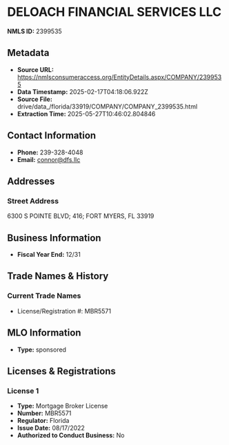 # DELOACH FINANCIAL SERVICES LLC

**NMLS ID:** 2399535

## Metadata
- **Source URL:** https://nmlsconsumeraccess.org/EntityDetails.aspx/COMPANY/2399535
- **Data Timestamp:** 2025-02-17T04:18:06.922Z
- **Source File:** drive/data_/florida/33919/COMPANY/COMPANY_2399535.html
- **Extraction Time:** 2025-05-27T10:46:02.804846

## Contact Information
- **Phone:** 239-328-4048
- **Email:** connor@dfs.llc

## Addresses
### Street Address
6300 S POINTE BLVD; 416; FORT MYERS, FL 33919

## Business Information
- **Fiscal Year End:** 12/31

## Trade Names & History
### Current Trade Names
- License/Registration #: MBR5571

## MLO Information
- **Type:** sponsored

## Licenses & Registrations

### License 1
- **Type:** Mortgage Broker License
- **Number:** MBR5571
- **Regulator:** Florida
- **Issue Date:** 08/17/2022
- **Authorized to Conduct Business:** No

